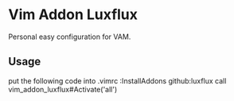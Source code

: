 # Vim Addon Luxflux

Personal easy configuration for VAM.

## Usage

put the following code into .vimrc
    :InstallAddons github:luxflux
    call vim_addon_luxflux#Activate('all')

